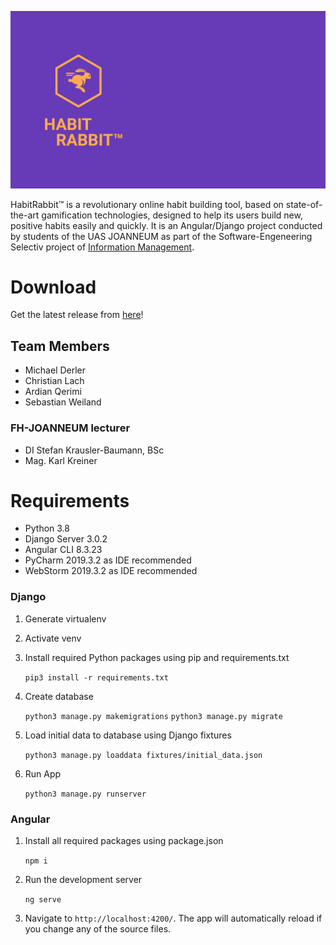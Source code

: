 ![Logo](/frontend/src/assets/Resources/login/loginpage.png)

HabitRabbit™ is a revolutionary online habit building tool, based on state-of-the-art gamification technologies, designed to help its users build new, positive habits easily and quickly. It is an Angular/Django project conducted by students of the UAS JOANNEUM as part of the Software-Engeneering Selectiv project of [Information Management](https://www.fh-joanneum.at/ima).

# Download
Get the latest release from [here](https://github.com/sweiland/HabitRabbit/releases/latest)!

## Team Members
- Michael Derler
- Christian Lach
- Ardian Qerimi
- Sebastian Weiland

### FH-JOANNEUM lecturer
- DI Stefan Krausler-Baumann, BSc
- Mag. Karl Kreiner

# Requirements

* Python 3.8
* Django Server 3.0.2
* Angular CLI 8.3.23
* PyCharm 2019.3.2 as IDE recommended
* WebStorm 2019.3.2 as IDE recommended

### Django

1. Generate virtualenv

2. Activate venv

3. Install required Python packages using pip and requirements.txt  

    `pip3 install -r requirements.txt`

4. Create database

    `python3 manage.py makemigrations`
    `python3 manage.py migrate`

5. Load initial data to database using Django fixtures

    `python3 manage.py loaddata fixtures/initial_data.json`

6. Run App

      `python3 manage.py runserver`

### Angular

 1. Install all required packages using package.json

      `npm i`

 2. Run the development server

      `ng serve`

 3.  Navigate to `http://localhost:4200/`. The app will automatically reload if you change any of the source files.
